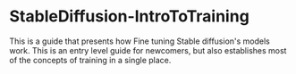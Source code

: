 # StableDiffusion-IntroToTraining
This is a guide that presents how Fine tuning Stable diffusion's models work. This is an entry level guide for newcomers, but also establishes most of the concepts of training in a single place. 
